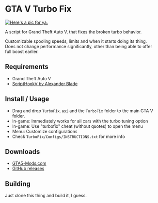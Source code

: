 GTA V Turbo Fix
===============

[![Here's a pic for ya.](https://img.youtube.com/vi/2-IKyusg7mE/0.jpg)](https://www.youtube.com/watch?v=2-IKyusg7mE)

A script for Grand Theft Auto V, that fixes the broken turbo behavior.

Customizable spooling speeds, limits and when it starts doing its thing. Does not change performance significantly, other than being able to offer full boost earlier.

## Requirements

* Grand Theft Auto V
* [ScriptHookV by Alexander Blade](http://www.dev-c.com/gtav/scripthookv/)

## Install / Usage

* Drag and drop `TurboFix.asi` and the `TurboFix` folder to the main GTA V folder.
* In-game: Immediately works for all cars with the turbo tuning option
* In-game: Use "turbofix" cheat (without quotes) to open the menu
* Menu: Customize configurations
* Check `TurboFix/Configs/INSTRUCTIONS.txt` for more info

## Downloads

* [GTA5-Mods.com](https://www.gta5-mods.com/scripts/turbo-fix)
* [GitHub releases](https://github.com/E66666666/GTAVTurboFix/releases)

## Building

Just clone this thing and build it, I guess.
